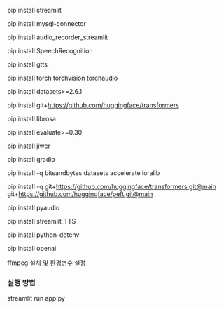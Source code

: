 pip install streamlit

pip install mysql-connector

pip install audio_recorder_streamlit

pip install SpeechRecognition

pip install gtts

pip install torch torchvision torchaudio

pip install datasets>=2.6.1

pip install git+https://github.com/huggingface/transformers

pip install librosa

pip install evaluate>=0.30

pip install jiwer

pip install gradio

pip install -q bitsandbytes datasets accelerate loralib

pip install -q git+https://github.com/huggingface/transformers.git@main git+https://github.com/huggingface/peft.git@main

pip install pyaudio

pip install streamlit_TTS

pip install python-dotenv

pip install openai

ffmpeg 설치 및 환경변수 설정

<h3>실행 방법</h3>
streamlit run app.py
